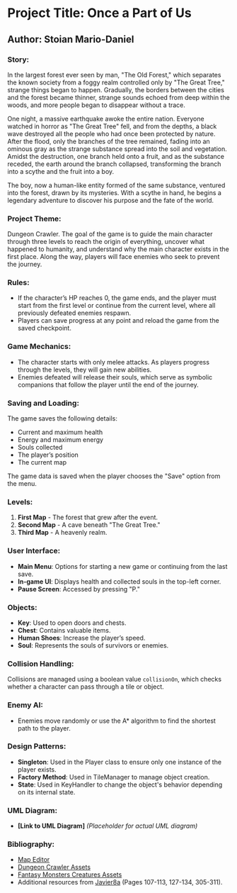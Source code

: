 # Project Title: Once a Part of Us

## Author: Stoian Mario-Daniel

### Story:
In the largest forest ever seen by man, "The Old Forest," which separates the known society from a foggy realm controlled only by "The Great Tree," strange things began to happen. Gradually, the borders between the cities and the forest became thinner, strange sounds echoed from deep within the woods, and more people began to disappear without a trace.

One night, a massive earthquake awoke the entire nation. Everyone watched in horror as "The Great Tree" fell, and from the depths, a black wave destroyed all the people who had once been protected by nature. After the flood, only the branches of the tree remained, fading into an ominous gray as the strange substance spread into the soil and vegetation. Amidst the destruction, one branch held onto a fruit, and as the substance receded, the earth around the branch collapsed, transforming the branch into a scythe and the fruit into a boy. 

The boy, now a human-like entity formed of the same substance, ventured into the forest, drawn by its mysteries. With a scythe in hand, he begins a legendary adventure to discover his purpose and the fate of the world.

### Project Theme:
Dungeon Crawler. The goal of the game is to guide the main character through three levels to reach the origin of everything, uncover what happened to humanity, and understand why the main character exists in the first place. Along the way, players will face enemies who seek to prevent the journey.

### Rules:
- If the character’s HP reaches 0, the game ends, and the player must start from the first level or continue from the current level, where all previously defeated enemies respawn.
- Players can save progress at any point and reload the game from the saved checkpoint.

### Game Mechanics:
- The character starts with only melee attacks. As players progress through the levels, they will gain new abilities.
- Enemies defeated will release their souls, which serve as symbolic companions that follow the player until the end of the journey.

### Saving and Loading:
The game saves the following details:
- Current and maximum health
- Energy and maximum energy
- Souls collected
- The player’s position
- The current map

The game data is saved when the player chooses the "Save" option from the menu.

### Levels:
1. **First Map** - The forest that grew after the event.
2. **Second Map** - A cave beneath "The Great Tree."
3. **Third Map** - A heavenly realm.

### User Interface:
- **Main Menu**: Options for starting a new game or continuing from the last save.
- **In-game UI**: Displays health and collected souls in the top-left corner.
- **Pause Screen**: Accessed by pressing "P."

### Objects:
- **Key**: Used to open doors and chests.
- **Chest**: Contains valuable items.
- **Human Shoes**: Increase the player’s speed.
- **Soul**: Represents the souls of survivors or enemies.

### Collision Handling:
Collisions are managed using a boolean value `collisionOn`, which checks whether a character can pass through a tile or object.

### Enemy AI:
- Enemies move randomly or use the A* algorithm to find the shortest path to the player.

### Design Patterns:
- **Singleton**: Used in the Player class to ensure only one instance of the player exists.
- **Factory Method**: Used in TileManager to manage object creation.
- **State**: Used in KeyHandler to change the object's behavior depending on its internal state.

### UML Diagram:
- **[Link to UML Diagram]** *(Placeholder for actual UML diagram)*

### Bibliography:
- [Map Editor](https://www.mapeditor.org/)
- [Dungeon Crawler Assets](https://anokolisa.itch.io/dungeon-crawler-pixel-art-asset-pack)
- [Fantasy Monsters Creatures Assets](https://luizmelo.itch.io/monsters-creatures-fantasy)
- Additional resources from [Javier8a](https://www.javier8a.com/itc/bd1/articulo.pdf) (Pages 107-113, 127-134, 305-311).
